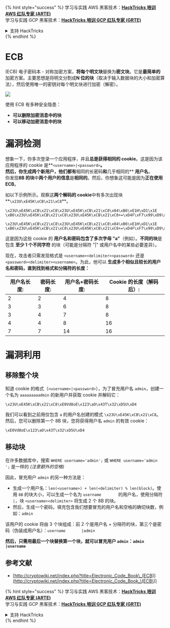{% hint style="success" %}
学习与实践 AWS 黑客技术：<img src="/.gitbook/assets/arte.png" alt="" data-size="line">[**HackTricks 培训 AWS 红队专家 (ARTE)**](https://training.hacktricks.xyz/courses/arte)<img src="/.gitbook/assets/arte.png" alt="" data-size="line">\
学习与实践 GCP 黑客技术：<img src="/.gitbook/assets/grte.png" alt="" data-size="line">[**HackTricks 培训 GCP 红队专家 (GRTE)**<img src="/.gitbook/assets/grte.png" alt="" data-size="line">](https://training.hacktricks.xyz/courses/grte)

<details>

<summary>支持 HackTricks</summary>

* 查看 [**订阅计划**](https://github.com/sponsors/carlospolop)!
* **加入** 💬 [**Discord 群组**](https://discord.gg/hRep4RUj7f) 或 [**Telegram 群组**](https://t.me/peass) 或 **关注** 我们的 **Twitter** 🐦 [**@hacktricks\_live**](https://twitter.com/hacktricks\_live)**.**
* **通过向** [**HackTricks**](https://github.com/carlospolop/hacktricks) 和 [**HackTricks Cloud**](https://github.com/carlospolop/hacktricks-cloud) GitHub 仓库提交 PR 来分享黑客技巧。

</details>
{% endhint %}


# ECB

(ECB) 电子密码本 - 对称加密方案，**将每个明文块**替换为**密文块**。它是**最简单的**加密方案。主要思想是将明文分割成**N 位的块**（取决于输入数据块的大小和加密算法），然后使用唯一的密钥对每个明文块进行加密（解密）。

![](https://upload.wikimedia.org/wikipedia/commons/thumb/e/e6/ECB_decryption.svg/601px-ECB_decryption.svg.png)

使用 ECB 有多种安全隐患：

* **可以删除加密消息中的块**
* **可以移动加密消息中的块**

# 漏洞检测

想象一下，你多次登录一个应用程序，并且**总是获得相同的 cookie**。这是因为该应用程序的 cookie 是**`<username>|<password>`**。\
然后，你生成两个新用户，他们都有**相同的长密码**和**几乎相同的** **用户名**。\
你发现**8B 的块**中**两个用户的信息**是**相同的**。然后，你想象这可能是因为**正在使用 ECB**。

如以下示例所示。观察这**两个解码的 cookie**中有多次出现块**`\x23U\xE45K\xCB\x21\xC8`**。
```
\x23U\xE45K\xCB\x21\xC8\x23U\xE45K\xCB\x21\xC8\x04\xB6\xE1H\xD1\x1E \xB6\x23U\xE45K\xCB\x21\xC8\x23U\xE45K\xCB\x21\xC8+=\xD4F\xF7\x99\xD9\xA9

\x23U\xE45K\xCB\x21\xC8\x23U\xE45K\xCB\x21\xC8\x04\xB6\xE1H\xD1\x1E \xB6\x23U\xE45K\xCB\x21\xC8\x23U\xE45K\xCB\x21\xC8+=\xD4F\xF7\x99\xD9\xA9
```
这是因为这些 cookie 的 **用户名和密码包含了多次字母 "a"**（例如）。**不同的块**是包含 **至少 1 个不同字符** 的块（可能是分隔符 "|" 或用户名中的某些必要差异）。

现在，攻击者只需发现格式是 `<username><delimiter><password>` 还是 `<password><delimiter><username>`。为此，他可以 **生成多个相似且较长的用户名和密码，直到找到格式和分隔符的长度：**

| 用户名长度: | 密码长度: | 用户名+密码长度: | Cookie 的长度（解码后）: |
| ------------ | ---------- | ----------------- | ------------------------- |
| 2            | 2          | 4                 | 8                         |
| 3            | 3          | 6                 | 8                         |
| 3            | 4          | 7                 | 8                         |
| 4            | 4          | 8                 | 16                        |
| 7            | 7          | 14                | 16                        |

# 漏洞利用

## 移除整个块

知道 cookie 的格式（`<username>|<password>`），为了冒充用户名 `admin`，创建一个名为 `aaaaaaaaadmin` 的新用户并获取 cookie 并解码它：
```
\x23U\xE45K\xCB\x21\xC8\xE0Vd8oE\x123\aO\x43T\x32\xD5U\xD4
```
我们可以看到之前用仅包含 `a` 的用户名创建的模式 `\x23U\xE45K\xCB\x21\xC8`。\
然后，您可以删除第一个 8B 块，您将获得用户名 `admin` 的有效 cookie：
```
\xE0Vd8oE\x123\aO\x43T\x32\xD5U\xD4
```
## 移动块

在许多数据库中，搜索 `WHERE username='admin';` 或 `WHERE username='admin    ';` 是一样的 _(注意额外的空格)_

因此，冒充用户 `admin` 的另一种方法是：

* 生成一个用户名：`len(<username>) + len(<delimiter) % len(block)`。使用 `8B` 的块大小，可以生成一个名为 `username       ` 的用户名，使用分隔符 `|`，块 `<username><delimiter>` 将生成 2 个 8B 的块。
* 然后，生成一个密码，填充包含我们想要冒充的用户名和空格的确切块数，例如：`admin   `

该用户的 cookie 将由 3 个块组成：前 2 个是用户名 + 分隔符的块，第三个是密码（伪装成用户名）：`username       |admin   `

**然后，只需用最后一个块替换第一个块，就可以冒充用户 `admin`：`admin          |username`**

## 参考文献

* [http://cryptowiki.net/index.php?title=Electronic_Code_Book\_(ECB)](http://cryptowiki.net/index.php?title=Electronic_Code_Book_\(ECB\))


{% hint style="success" %}
学习与实践 AWS 黑客技术：<img src="/.gitbook/assets/arte.png" alt="" data-size="line">[**HackTricks 培训 AWS 红队专家 (ARTE)**](https://training.hacktricks.xyz/courses/arte)<img src="/.gitbook/assets/arte.png" alt="" data-size="line">\
学习与实践 GCP 黑客技术：<img src="/.gitbook/assets/grte.png" alt="" data-size="line">[**HackTricks 培训 GCP 红队专家 (GRTE)**<img src="/.gitbook/assets/grte.png" alt="" data-size="line">](https://training.hacktricks.xyz/courses/grte)

<details>

<summary>支持 HackTricks</summary>

* 查看 [**订阅计划**](https://github.com/sponsors/carlospolop)!
* **加入** 💬 [**Discord 群组**](https://discord.gg/hRep4RUj7f) 或 [**电报群组**](https://t.me/peass) 或 **在** **Twitter** 🐦 [**@hacktricks\_live**](https://twitter.com/hacktricks\_live)** 上关注我们。**
* **通过向** [**HackTricks**](https://github.com/carlospolop/hacktricks) 和 [**HackTricks Cloud**](https://github.com/carlospolop/hacktricks-cloud) github 仓库提交 PR 分享黑客技巧。

</details>
{% endhint %}
